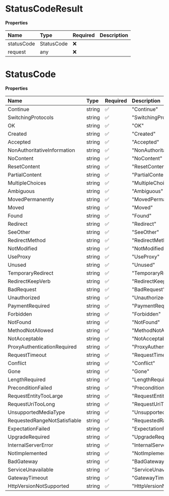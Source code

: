 # StatusCodeResult

**Properties**

| Name       | Type       | Required | Description |
| :--------- | :--------- | :------- | :---------- |
| statusCode | StatusCode | ❌       |             |
| request    | any        | ❌       |             |

# StatusCode

**Properties**

| Name                         | Type   | Required | Description                    |
| :--------------------------- | :----- | :------- | :----------------------------- |
| Continue                     | string | ✅       | "Continue"                     |
| SwitchingProtocols           | string | ✅       | "SwitchingProtocols"           |
| OK                           | string | ✅       | "OK"                           |
| Created                      | string | ✅       | "Created"                      |
| Accepted                     | string | ✅       | "Accepted"                     |
| NonAuthoritativeInformation  | string | ✅       | "NonAuthoritativeInformation"  |
| NoContent                    | string | ✅       | "NoContent"                    |
| ResetContent                 | string | ✅       | "ResetContent"                 |
| PartialContent               | string | ✅       | "PartialContent"               |
| MultipleChoices              | string | ✅       | "MultipleChoices"              |
| Ambiguous                    | string | ✅       | "Ambiguous"                    |
| MovedPermanently             | string | ✅       | "MovedPermanently"             |
| Moved                        | string | ✅       | "Moved"                        |
| Found                        | string | ✅       | "Found"                        |
| Redirect                     | string | ✅       | "Redirect"                     |
| SeeOther                     | string | ✅       | "SeeOther"                     |
| RedirectMethod               | string | ✅       | "RedirectMethod"               |
| NotModified                  | string | ✅       | "NotModified"                  |
| UseProxy                     | string | ✅       | "UseProxy"                     |
| Unused                       | string | ✅       | "Unused"                       |
| TemporaryRedirect            | string | ✅       | "TemporaryRedirect"            |
| RedirectKeepVerb             | string | ✅       | "RedirectKeepVerb"             |
| BadRequest                   | string | ✅       | "BadRequest"                   |
| Unauthorized                 | string | ✅       | "Unauthorized"                 |
| PaymentRequired              | string | ✅       | "PaymentRequired"              |
| Forbidden                    | string | ✅       | "Forbidden"                    |
| NotFound                     | string | ✅       | "NotFound"                     |
| MethodNotAllowed             | string | ✅       | "MethodNotAllowed"             |
| NotAcceptable                | string | ✅       | "NotAcceptable"                |
| ProxyAuthenticationRequired  | string | ✅       | "ProxyAuthenticationRequired"  |
| RequestTimeout               | string | ✅       | "RequestTimeout"               |
| Conflict                     | string | ✅       | "Conflict"                     |
| Gone                         | string | ✅       | "Gone"                         |
| LengthRequired               | string | ✅       | "LengthRequired"               |
| PreconditionFailed           | string | ✅       | "PreconditionFailed"           |
| RequestEntityTooLarge        | string | ✅       | "RequestEntityTooLarge"        |
| RequestUriTooLong            | string | ✅       | "RequestUriTooLong"            |
| UnsupportedMediaType         | string | ✅       | "UnsupportedMediaType"         |
| RequestedRangeNotSatisfiable | string | ✅       | "RequestedRangeNotSatisfiable" |
| ExpectationFailed            | string | ✅       | "ExpectationFailed"            |
| UpgradeRequired              | string | ✅       | "UpgradeRequired"              |
| InternalServerError          | string | ✅       | "InternalServerError"          |
| NotImplemented               | string | ✅       | "NotImplemented"               |
| BadGateway                   | string | ✅       | "BadGateway"                   |
| ServiceUnavailable           | string | ✅       | "ServiceUnavailable"           |
| GatewayTimeout               | string | ✅       | "GatewayTimeout"               |
| HttpVersionNotSupported      | string | ✅       | "HttpVersionNotSupported"      |
